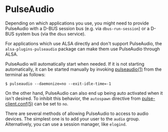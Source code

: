 # PulseAudio

Depending on which applications you use, you might need to provide PulseAudio
with a D-BUS session bus (e.g. via `dbus-run-session`) or a D-BUS system bus
(via the `dbus` service).

For applications which use ALSA directly and don't support PulseAudio, the
`alsa-plugins-pulseaudio` package can make them use PulseAudio through ALSA.

PulseAudio will automatically start when needed. If it is not starting
automatically, it can be started manually by invoking
[pulseaudio(1)](https://man.voidlinux.org/pulseaudio.1) from the terminal as
follows:

```
$ pulseaudio --daemonize=no --exit-idle-time=-1
```

On the other hand, PulseAudio can also end up being auto activated when it isn't
desired. To inhibit this behavior, the `autospawn` directive from
[pulse-client.conf(5)](https://man.voidlinux.org/pulse-client.conf.5) can be set
to `no`.

There are several methods of allowing PulseAudio to access to audio devices. The
simplest one is to add your user to the `audio` group. Alternatively, you can
use a session manager, like `elogind`.
